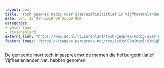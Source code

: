 ```yaml
---
layout: post
title: "Toch gesprek nodig over glasvezelinitiatief in Vijfheerenlanden"
date: Sun, 12 May 2019 08:01:00 GMT
categories: 
- gelderland 
- rivierenland 
externe_link: "https://www.ad.nl/rivierenland/toch-gesprek-nodig-over-glasvezelinitiatief-in-vijfheerenlanden~a510af36/"
feature_image: "https://images4.persgroep.net/rcs/1sH1sS95aimgc1jSXMLQhNO-z80/diocontent/134392183/_fitwidth/400/?appId=21791a8992982cd8da851550a453bd7f&quality=0.7"
---
```


De gemeente moet toch in gesprek met de mensen die het burgerinitiatief Vijfheerenlanden.Net. hebben genomen.
